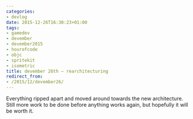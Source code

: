 ```yaml
---
categories:
- devlog
date: 2015-12-26T16:30:23+01:00
tags:
- gamedev
- devember
- devember2015
- hourofcode
- objc
- spritekit
- isometric
title: devember 26th — rearchitecturing
redirect_from:
- /2015/12/devember26/
---
```

Everything ripped apart and moved around towards the new architecture. Still more work to be done before anything works again, but hopefully it will be worth it.
